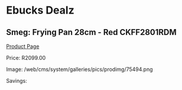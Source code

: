 
# Ebucks Dealz
## Smeg: Frying Pan 28cm - Red CKFF2801RDM
[Product Page](https://www.ebucks.com/web/shop/productSelected.do?prodId=1170690229&catId=704983235)

Price: R2099.00

Image: /web/cms/system/galleries/pics/prodimg/75494.png

Savings: 


	